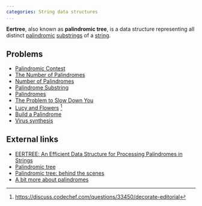 ```yaml
---
categories: String data structures
...
```


**Eertree**, also known as **palindromic tree**, is a data structure representing all distinct [palindromic](Palindrome) [substrings](Substring) of a [string](String).

## Problems
* [Palindromic Contest](http://acm.timus.ru/problemset.aspx?space=276)
* [The Number of Palindromes](http://acm.hdu.edu.cn/showproblem.php?pid=3948)
* [Number of Palindromes](http://www.spoj.com/problems/NUMOFPAL/)
* [Palindrome Substring](https://open.kattis.com/problems/palindromesubstring)
* [Palindromes](http://olympiads.kz/apio2014/apio2014_problemset.pdf)
* [The Problem to Slow Down You](http://codeforces.com/gym/100548)
* [Lucy and Flowers](https://www.codechef.com/problems/DECORATE) [^1]
* [Build a Palindrome](https://www.hackerrank.com/contests/world-codesprint-5/challenges/challenging-palindromes)
* [Virus synthesis](http://codeforces.com/gym/100543)

## External links
* [EERTREE: An Efficient Data Structure for Processing Palindromes in Strings](http://arxiv.org/pdf/1506.04862v2.pdf)
* [Palindromic tree](http://adilet.org/blog/25-09-14/)
* [Palindromic tree: behind the scenes](http://codeforces.com/blog/entry/13959)
* [A bit more about palindromes](http://codeforces.com/blog/entry/19193)


[^1]: <https://discuss.codechef.com/questions/33450/decorate-editorial>